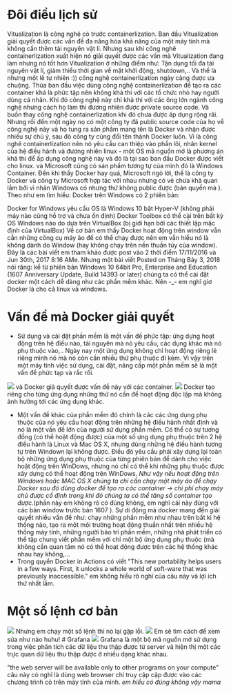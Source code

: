 # Đôi điều lịch sử
Vitualization là công nghê có trước containerlization.
Ban đầu Vitualization giải quyết được các vấn đề đa năng hóa khả năng của một máy tính mà không cần thêm tài nguyên vật lí. Nhưng sau khi công nghê containerlization xuất hiện nó giải quyết được các vấn mà Vitualization đang làm nhưng nó tốt hơn Vitualization ở những điểm như: Tận dụng tối đa tài nguyên vật lí, giảm thiểu thời gian về mặt khởi động, shutdown,..
Và thế là nhưng một lẽ tự nhiên :))  công nghệ containerlization ngày càng được ưa chuộng.
Thủa ban đầu việc dùng công nghệ containerlization để tạo ra các container khá là phức tập nên không khả thi với các tổ chức nhỏ hay người dùng cá nhân. Khi đó công nghệ này chỉ khả thi với các ông lớn ngành công nghệ nhưng cách họ làm thì đương nhiên được private source code. Và buồn thay công nghệ containerlization khi đó chưa được áp dụng rộng rãi.
Nhưng rồi đến một ngày nọ có một công ty đã public source code của họ về công nghệ này và họ tung ra sản phầm mang tên là Docker và nhận được nhiều sự chú ý, sau đó công ty cũng đổi tên thành Docker luôn.
Vì là công nghê containerlization nên nó yêu cầu can thiệp vào phần lõi, nhân kernel của hệ điều hành và đương nhiên linux - một OS mã nguồn mở là phương án khả thi để ấp dụng công nghệ này và đó là tại sao ban đầu Docker được viết cho linux. và Microsoft cũng có sản phẩm tương tự của mình đó là Windows Container.
Đến khi thấy Docker hay quá, Microsoft ngỏ lời, thế là công ty Docker và công ty Microsoft hợp tác với nhau nhưng có vẻ chưa khả quan lắm bởi vì nhân Windows có nhưng thứ không public được (bản quyền mà ). Theo như em tìm hiểu: 
Docker trên Windows có 2 phiên bản:

Docker for Windows yêu cầu OS là Windows 10 bật Hyper-V (không phải máy nào cũng hỗ trợ và chưa ổn định)
Docker Toolbox có thể cài trên bất kỳ OS Windows nào do dựa trên VirtualBox (bị giới hạn bởi các thiết lập mặc định của VirtualBox)
Về cơ bản em thấy Docker hoạt động trên window vẫn cần những công cụ máy ảo để có thể chạy được nên em vẫn hiểu nó là không dành do Window (hay không chạy trên nền thuần túy của window).
Đây là các bài viết em tham khảo được post vào 2 thời điểm 17/11/2016 và Jun 30th, 2017 8:16 AMe.
Nhưng một bài viết Posted on Tháng Bảy 3, 2018 nói răng: kể từ phiên bản Windows 10 64bit Pro, Enterprise and Education (1607 Anniversary Update, Build 14393 or later) chúng ta có thể cài đặt docker một cách dễ dàng như các phần mềm khác. Nên -_- em nghĩ giơ Docker là cho cả linux và windows.

# Vấn đề mà Docker giải quyết
* Sử dụng và cài đặt phần mềm là một vấn đề phức tập: ứng dựng hoạt động trên hệ điều nào, tài nguyên mà nó yêu cầu, các dụng khác mà nó phụ thuộc vào,.. 
Ngày nay một ứng dụng không chỉ hoạt động riêng lẻ riêng mình nó mà nó còn cần nhiều thứ phụ thuộc đi kèm. Vì vậy trên một máy tính việc sử dụng, cài đặt, nâng cấp một phần mềm sẽ là một vấn đề phức tạp và rắc rối. 
<img src="/home/meomeo/Pictures/Screenshot from 2019-02-15 23-42-51.png">
và Docker giả quyết được vấn đề này với các container.
<img src="/home/meomeo/Pictures/Screenshot from 2019-02-15 23-45-27.png">
Docker tạo riêng cho từng ứng dụng những thứ nó cần để hoạt động độc lập mà không ảnh hưởng tới các ứng dụng khác. 

* Một vấn đề khác của phần mềm đó chính là các các ứng dụng phụ thuộc của nó yêu cầu hoạt động trên những hệ điều hành nhất định và nó là một vấn đề lớn của người sử dụng phần mềm. Có thể có sự tương đồng (có thể hoặt động được) của một số ựng dụng phụ thuộc trên 2 hệ điều hành là Linux và Mac OS X, nhưng dùng những hệ điều hành tương tự trên Windown lại không được. Điều đó yêu cầu phải xây dựng lại toàn bộ những ứng dụng phụ thuộc của từng phiên bản để dành cho việc hoặt động trên WinDows, nhưng nó chỉ có thể khi những phụ thuộc được xây dựng có thể hoạt động trên WinDows.
*Như vậy nếu hoạt động trên Windows hoặc MAC OS X chúng ta chỉ cần chạy một máy ảo để chạy Docker sau đó dùng docker để tạo ra các container -> chi phí chạy máy chủ được cố định trong khi đó chúng ta có thể tăng số container tạo được.*(phần này em không rõ có đúng không, em nghĩ cái này đúng với các bản window trước bản 1607 ).
Sự di động mà docker mang đến giải quyết nhiều vấn đề như: chạy những phần mềm như nhau trên bất kì hệ thống nào, tạo ra một môi trường hoạt động thuần nhất trên nhiều hệ thống máy tính, những người bảo trì phần mềm, những nhà phát triển có thể tập chung viết phần mềm với chỉ một bộ ứng dụng phụ thuộc (mà không cần quan tâm nó có thể hoạt động được trên các hệ thống khác nhau hay không,...
*  Trong quyển Docker in Actions có viết "This new portability helps users in a few ways. First, it unlocks a whole world of soft-ware that was previously inaccessible." em không hiểu rõ nghĩ của câu này và lợi ích thứ nhất lắm.

# Một số lệnh cơ bản 
<img src="/home/meomeo/Pictures/Screenshot from 2019-02-16 00-26-04.png">
Nhưng em chạy một số lệnh thì nó lại gặp lỗi.
<img src="/home/meomeo/Pictures/Screenshot from 2019-02-16 00-27-47.png">
Em sẽ tìm cách để xem sửa như nào huhu!
# Grafana 
<img src="https://namlee.net/wp-content/uploads/2018/07/huong-dan-cai-dat-he-thong-monitor-voi-grafana-influxdb-va-telegraf-tren-centos-7.png">
Grafana là một bộ mã nguồn mở sử dụng trong việc phân tích các dữ liệu thu thập được từ server và hiện thị một các trực quan dữ liệu thu thập được ở nhiều dạng khác nhau.


"the web server will be available only to other programs on your compute" câu này có nghĩ là dùng web browser chỉ truy cập cập được vào các chương trình có trên máy tính của mình. *em hiểu có đúng không vậy mama*

